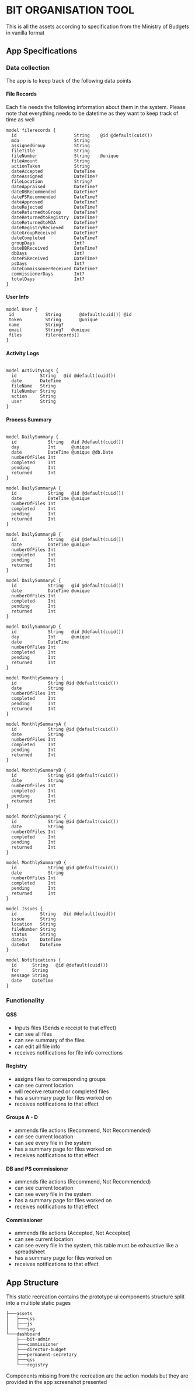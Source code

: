 # BIT ORGANISATION TOOL 
This is all the assets according to specification from the Ministry of Budgets in vanilla format

## App Specifications
### Data collection
The app is to keep track of the following data points

#### File Records
Each file needs the following information about them in the system. Please note that everything needs to be datetime as they want to keep track of time as well
```
model filerecords {
  id                      String    @id @default(cuid())
  mda                     String
  assignedGroup           String
  fileTitle               String
  fileNumber              String    @unique
  fileAmount              String
  actionTaken             String
  dateAccepted            DateTime
  dateAssigned            DateTime?
  fileLocation            String?
  dateAppraised           DateTime?
  dateDBRecommended       DateTime?
  datePSRecommended       DateTime?
  dateApproved            DateTime?
  dateRejected            DateTime?
  dateReturnedtoGroup     DateTime?
  dateReturnedtoRegistry  DateTime?
  dateReturnedtoMDA       DateTime?
  dateRegistryRecieved    DateTime?
  dateGroupReceived       DateTime?
  dateCompleted           DateTime?
  groupDays               Int?
  dateDBReceived          DateTime?
  dbDays                  Int?
  datePSReceived          DateTime?
  psDays                  Int?
  dateCommissonerReceived DateTime?
  commissionerDays        Int?
  totalDays               Int?
}

```

#### User Info
```
model User {
 id            String       @default(cuid()) @id
 token         String       @unique
 name          String?
 email         String?   @unique
 files         filerecords[]
}
```

#### Activity Logs
```

model ActivityLogs {
  id         String   @id @default(cuid())
  date       DateTime
  fileName   String
  fileNumber String
  action     String
  user       String
}
```

#### Process Summary
```

model DailySummary {
  id            String   @id @default(cuid())
  day           Int      @unique
  date          DateTime @unique @db.Date
  numberOfFiles Int
  completed     Int
  pending       Int
  returned      Int
}

model DailySummaryA {
  id            String   @id @default(cuid())
  date          DateTime @unique
  numberOfFiles Int
  completed     Int
  pending       Int
  returned      Int
}

model DailySummaryB {
  id            String   @id @default(cuid())
  date          DateTime @unique
  numberOfFiles Int
  completed     Int
  pending       Int
  returned      Int
}

model DailySummaryC {
  id            String   @id @default(cuid())
  date          DateTime @unique
  numberOfFiles Int
  completed     Int
  pending       Int
  returned      Int
}

model DailySummaryD {
  id            String   @id @default(cuid())
  day           Int      @unique
  date          DateTime
  numberOfFiles Int
  completed     Int
  pending       Int
  returned      Int
}

model MonthlySummary {
  id            String @id @default(cuid())
  date          String
  numberOfFiles Int
  completed     Int
  pending       Int
  returned      Int
}

model MonthlySummaryA {
  id            String @id @default(cuid())
  date          String
  numberOfFiles Int
  completed     Int
  pending       Int
  returned      Int
}

model MonthlySummaryB {
  id            String @id @default(cuid())
  date          String
  numberOfFiles Int
  completed     Int
  pending       Int
  returned      Int
}

model MonthlySummaryC {
  id            String @id @default(cuid())
  date          String
  numberOfFiles Int
  completed     Int
  pending       Int
  returned      Int
}

model MonthlySummaryD {
  id            String @id @default(cuid())
  date          String
  numberOfFiles Int
  completed     Int
  pending       Int
  returned      Int
}

model Issues {
  id         String   @id @default(cuid())
  issue      String
  location   String
  fileNumber String
  status     String
  dateIn     DateTime
  dateOut    DateTime
}

model Notifications {
  id      String   @id @default(cuid())
  for     String
  message String
  date    DateTime
}

```

### Functionality
#### QSS
- Inputs files (Sends e receipt to that effect)
- can see all files
- can see summary of the files
- can edit all file info
- receives notifications for file info corrections

#### Registry
- assigns files to corresponding groups 
- can see current location 
- will receive returned or completed files 
- has a summary page for files worked on
- receives notifications to that effect

#### Groups A - D
- ammends file actions (Recommend, Not Recommended)
- can see current location 
- can see every file in the system 
- has a summary page for files worked on
- receives notifications to that effect

#### DB and PS commissioner
- ammends file actions (Recommend, Not Recommended)
- can see current location 
- can see every file in the system 
- has a summary page for files worked on
- receives notifications to that effect

#### Commissioner
- ammends file actions (Accepted, Not Accepted)
- can see current location 
- can see every file in the system, this table must be exhaustive like a spreadsheet
- has a summary page for files worked on
- receives notifications to that effect

## App Structure
This static recreation contains the prototype ui components structure split into a multiple static pages

```
├───assets
│   ├───css
│   ├───js
│   └───svg
└───dashboard
    ├───bit-admin
    ├───commissioner
    ├───director-budget
    ├───permanent-secretary
    ├───qss
    └───registry
```

Components missing from the recreation are the action modals but they are provided in the app screenshot presented